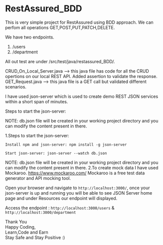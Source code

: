 # RestAssured_BDD
This is very simple project for RestAssured using BDD approach. We can perfom all operations GET,POST,PUT,PATCH,DELETE.

We have two endpoints.
1. /users
2. /department

All out test are under /src/test/java/restassured_BDD/.

CRUD_On_Local_Server.java --> this java file has code for all the CRUD opertions on our local REST API. Added assertion to validate the response.
GET_Request.java  --> this java file is a GET call but validated different scenarios.

I have used json-server which is used to create demo REST JSON services within a short span of minutes.

Steps to start the json-server:

NOTE:
db.json file will be created in your working project directory and you can modify the content present in there.

1.Steps to start the json-server:

    Install npm and json-server: npm install -g json-server

    Start json-server: json-server --watch db.json

NOTE: db.json file will be created in your working project directory and you can modify the content present in there.
2.To create mock data I have used Mockaroo. https://www.mockaroo.com/ Mockaroo is a free test data generator and API mocking tool.

Open your browser and navigate to `http://localhost:3000/`, once your json-server is up and running you will be able to see JSON Server home page and under Resources our endpoint will displayed.

Access the endpoint : `http://localhost:3000/users` & `http://localhost:3000/department`

Thank You\
Happy Coding,\
Learn,Code and Earn\
Stay Safe and Stay Positive :)
